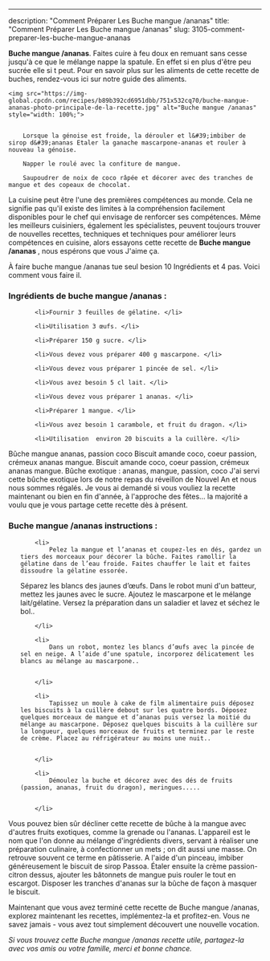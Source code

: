 ---
description: "Comment Préparer Les Buche mangue /ananas"
title: "Comment Préparer Les Buche mangue /ananas"
slug: 3105-comment-preparer-les-buche-mangue-ananas

<p>
	<strong>Buche mangue /ananas</strong>. 
	Faites cuire à feu doux en remuant sans cesse jusqu&#39;à ce que le mélange nappe la spatule. En effet si en plus d&#39;être peu sucrée elle si t peut. Pour en savoir plus sur les aliments de cette recette de buches, rendez-vous ici sur notre guide des aliments.
</p>
<p>
	
	<img src="https://img-global.cpcdn.com/recipes/b89b392cd6951dbb/751x532cq70/buche-mangue-ananas-photo-principale-de-la-recette.jpg" alt="Buche mangue /ananas" style="width: 100%;">
	
	
		Lorsque la génoise est froide, la dérouler et l&#39;imbiber de sirop d&#39;ananas Etaler la ganache mascarpone-ananas et rouler à nouveau la génoise.
	
		Napper le roulé avec la confiture de mangue.
	
		Saupoudrer de noix de coco râpée et décorer avec des tranches de mangue et des copeaux de chocolat.
	
</p>

La cuisine peut être l'une des premières compétences au monde. Cela ne signifie pas qu'il existe des limites à la compréhension facilement disponibles pour le chef qui envisage de renforcer ses compétences. Même les meilleurs cuisiniers, également les spécialistes, peuvent toujours trouver de nouvelles recettes, techniques et techniques pour améliorer leurs compétences en cuisine, alors essayons cette recette de <strong> Buche mangue /ananas </strong>, nous espérons que vous J'aime ça.

<!--inarticleads1-->

À faire buche mangue /ananas tue seul besion 10 Ingrédients et 4 pas. Voici comment vous faire il.

<h3>Ingrédients de buche mangue /ananas :</h3>

<ol>
	
		<li>Fournir 3 feuilles de gélatine. </li>
	
		<li>Utilisation 3 œufs. </li>
	
		<li>Préparer 150 g sucre. </li>
	
		<li>Vous devez vous préparer 400 g mascarpone. </li>
	
		<li>Vous devez vous préparer 1 pincée de sel. </li>
	
		<li>Vous avez besoin 5 cl lait. </li>
	
		<li>Vous devez vous préparer 1 ananas. </li>
	
		<li>Préparer 1 mangue. </li>
	
		<li>Vous avez besoin 1 carambole, et fruit du dragon. </li>
	
		<li>Utilisation  environ 20 biscuits a la cuillère. </li>
	
</ol>

Bûche mangue ananas, passion coco Biscuit amande coco, coeur passion, crémeux ananas mangue. Biscuit amande coco, coeur passion, crémeux ananas mangue. Bûche exotique : ananas, mangue, passion, coco J&#39;ai servi cette bûche exotique lors de notre repas du réveillon de Nouvel An et nous nous sommes régalés. Je vous ai demandé si vous vouliez la recette maintenant ou bien en fin d&#39;année, à l&#39;approche des fêtes… la majorité a voulu que je vous partage cette recette dès à présent. 

<!--inarticleads2-->

<h3>Buche mangue /ananas instructions :</h3>

<ol>
	
		<li>
			Pelez la mangue et l’ananas et coupez-les en dés, gardez un tiers des morceaux pour décorer la bûche. Faites ramollir la gélatine dans de l’eau froide. Faites chauffer le lait et faites dissoudre la gélatine essorée.

Séparez les blancs des jaunes d’œufs. Dans le robot muni d&#39;un batteur, mettez les jaunes avec le sucre. Ajoutez le mascarpone et le mélange lait/gélatine. Versez la préparation dans un saladier et lavez et séchez le bol..
			
			
		</li>
	
		<li>
			Dans un robot, montez les blancs d’œufs avec la pincée de sel en neige. A l’aide d’une spatule, incorporez délicatement les blancs au mélange au mascarpone..
			
			
		</li>
	
		<li>
			Tapissez un moule à cake de film alimentaire puis déposez les biscuits à la cuillère debout sur les quatre bords. Déposez quelques morceaux de mangue et d’ananas puis versez la moitié du mélange au mascarpone. Déposez quelques biscuits à la cuillère sur la longueur, quelques morceaux de fruits et terminez par le reste de crème. Placez au réfrigérateur au moins une nuit..
			
			
		</li>
	
		<li>
			Démoulez la buche et décorez avec des dés de fruits (passion, ananas, fruit du dragon), meringues.....
			
			
		</li>
	
</ol>

Vous pouvez bien sûr décliner cette recette de bûche à la mangue avec d&#39;autres fruits exotiques, comme la grenade ou l&#39;ananas. L&#39;appareil est le nom que l&#39;on donne au mélange d&#39;ingrédients divers, servant à réaliser une préparation culinaire, à confectionner un mets ; on dit aussi une masse. On retrouve souvent ce terme en pâtisserie. A l&#39;aide d&#39;un pinceau, imbiber généreusement le biscuit de sirop Passoa. Étaler ensuite la crème passion-citron dessus, ajouter les bâtonnets de mangue puis rouler le tout en escargot. Disposer les tranches d&#39;ananas sur la bûche de façon à masquer le biscuit. 

<!--inarticleads1-->

<p>
Maintenant que vous avez terminé cette recette de Buche mangue /ananas, explorez maintenant les recettes, implémentez-la et profitez-en. Vous ne savez jamais - vous avez tout simplement découvert une nouvelle vocation.
</p>

<p>
<i>Si vous trouvez cette Buche mangue /ananas recette utile, partagez-la avec vos amis ou votre famille, merci et bonne chance.</i>
</p>
